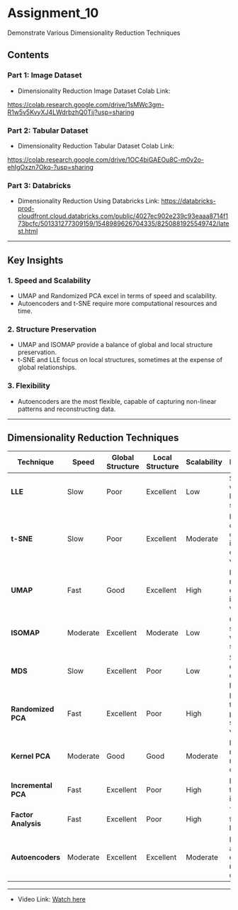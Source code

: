 # Assignment_10

Demonstrate Various Dimensionality Reduction Techniques

## Contents

### Part 1: Image Dataset

- Dimensionality Reduction Image Dataset Colab Link: 

https://colab.research.google.com/drive/1sMWc3gm-R1w5v5KvyXJ4LWdrbzhQ0Tjj?usp=sharing

### Part 2: Tabular Dataset

- Dimensionality Reduction Tabular Dataset Colab Link: 

https://colab.research.google.com/drive/1OC4biGAEOu8C-m0v2o-ehIgOxzn7Okq-?usp=sharing

### Part 3: Databricks

- Dimensionality Reduction Using Databricks Link:
  https://databricks-prod-cloudfront.cloud.databricks.com/public/4027ec902e239c93eaaa8714f173bcfc/501331277309159/1548989626704335/8250881925549742/latest.html

---

## **Key Insights**

### **1. Speed and Scalability**
- UMAP and Randomized PCA excel in terms of speed and scalability.
- Autoencoders and t-SNE require more computational resources and time.

### **2. Structure Preservation**
- UMAP and ISOMAP provide a balance of global and local structure preservation.
- t-SNE and LLE focus on local structures, sometimes at the expense of global relationships.

### **3. Flexibility**
- Autoencoders are the most flexible, capable of capturing non-linear patterns and reconstructing data.

---

## **Dimensionality Reduction Techniques**

| **Technique**       | **Speed** | **Global Structure** | **Local Structure** | **Scalability** | **Best Use Case**                                                                 |
|----------------------|-----------|-----------------------|---------------------|-----------------|-----------------------------------------------------------------------------------|
| **LLE**             | Slow      | Poor                 | Excellent           | Low             | Small datasets with non-linear local structures.                                 |
| **t-SNE**           | Slow      | Poor                 | Excellent           | Moderate        | High-dimensional datasets for interactive cluster visualization.                |
| **UMAP**            | Fast      | Good                 | Excellent           | High            | Large datasets requiring efficient, interactive visualization.                  |
| **ISOMAP**          | Moderate  | Excellent            | Moderate            | Low             | Geometric or spatial data with manifold structures.                              |
| **MDS**             | Slow      | Excellent            | Poor                | Low             | Small datasets emphasizing distance preservation.                                |
| **Randomized PCA**  | Fast      | Excellent            | Poor                | High            | Large-scale tabular data prioritizing speed and variance.                       |
| **Kernel PCA**      | Moderate  | Good                 | Good                | Moderate        | Non-linear relationships in medium-sized datasets.                              |
| **Incremental PCA** | Fast      | Excellent            | Poor                | High            | Large datasets that do not fit into memory.                                     |
| **Factor Analysis** | Fast      | Excellent            | Poor                | High            | Tabular data focusing on latent factors.                                        |
| **Autoencoders**    | Moderate  | Excellent            | Excellent           | Moderate        | Reconstruction and feature extraction for non-linear data.                      |

---



- Video Link:  [Watch here](https://youtu.be/XvtW7Znyjbk)
